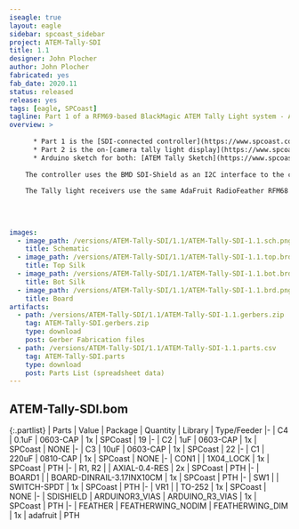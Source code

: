 ```yaml
---
iseagle: true
layout: eagle
sidebar: spcoast_sidebar
project: ATEM-Tally-SDI
title: 1.1
designer: John Plocher
author: John Plocher
fabricated: yes
fab_date: 2020.11
status: released
release: yes
tags: [eagle, SPCoast]
tagline: Part 1 of a RFM69-based BlackMagic ATEM Tally Light system - ATEM SDI Interface
overview: >
    
      * Part 1 is the [SDI-connected controller](https://www.spcoast.com/pages/ATEM-Tally-SDI.html)
      * Part 2 is the on-[camera tally light display](https://www.spcoast.com/pages/ATEM-Tally-Camera-Light.html)
      * Arduino sketch for both: [ATEM Tally Sketch](https://www.spcoast.com/pages/ATEMTallyLightRadio.html)
    
    The controller uses the BMD SDI-Shield as an I2C interface to the control signals embedded in the SDI video stream emitted by the ATEM switchers, connected to an AdaFruit RadioFeather AVR 32u4 RFM69 controller and an AdaFruit neopixel strip.  
    
    The Tally light receivers use the same AdaFruit RadioFeather RFM68 AVR 32U4 sticks with a NeoPixel strip that displays Red (LIVE), Green (PREVIEW) or dim Blue (operational, but not currently selected).
    
    
    
    
images:
  - image_path: /versions/ATEM-Tally-SDI/1.1/ATEM-Tally-SDI-1.1.sch.png
    title: Schematic
  - image_path: /versions/ATEM-Tally-SDI/1.1/ATEM-Tally-SDI-1.1.top.brd.png
    title: Top Silk
  - image_path: /versions/ATEM-Tally-SDI/1.1/ATEM-Tally-SDI-1.1.bot.brd.png
    title: Bot Silk
  - image_path: /versions/ATEM-Tally-SDI/1.1/ATEM-Tally-SDI-1.1.brd.png
    title: Board
artifacts:
  - path: /versions/ATEM-Tally-SDI/1.1/ATEM-Tally-SDI-1.1.gerbers.zip
    tag: ATEM-Tally-SDI.gerbers.zip
    type: download
    post: Gerber Fabrication files
  - path: /versions/ATEM-Tally-SDI/1.1/ATEM-Tally-SDI-1.1.parts.csv
    tag: ATEM-Tally-SDI.parts
    type: download
    post: Parts List (spreadsheet data)
---
```


## ATEM-Tally-SDI.bom

{:.partlist}
| Parts | Value | Package | Quantity | Library | Type/Feeder
|-
| C4 | 0.1uF | 0603-CAP | 1x | SPCoast | 19
|-
| C2 | 1uF | 0603-CAP | 1x | SPCoast | NONE
|-
| C3 | 10uF | 0603-CAP | 1x | SPCoast | 22
|-
| C1 | 220uF | 0810-CAP | 1x | SPCoast | NONE
|-
| CON1 |  | 1X04_LOCK | 1x | SPCoast | PTH
|-
| R1, R2 |  | AXIAL-0.4-RES | 2x | SPCoast | PTH
|-
| BOARD1 |  | BOARD-DINRAIL-3.17INX10CM | 1x | SPCoast | PTH
|-
| SW1 |  | SWITCH-SPDT | 1x | SPCoast | PTH
|-
| VR1 |  | TO-252 | 1x | SPCoast | NONE
|-
| SDISHIELD | ARDUINOR3_VIAS | ARDUINO_R3_VIAS | 1x | SPCoast | PTH
|-
| FEATHER | FEATHERWING_NODIM | FEATHERWING_DIM | 1x | adafruit | PTH
